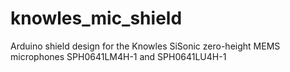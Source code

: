 # knowles_mic_shield
Arduino shield design for the Knowles SiSonic zero-height MEMS microphones SPH0641LM4H-1 and SPH0641LU4H-1
